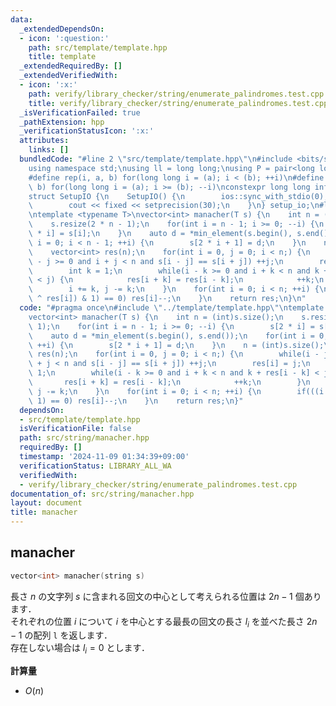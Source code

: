 ```yaml
---
data:
  _extendedDependsOn:
  - icon: ':question:'
    path: src/template/template.hpp
    title: template
  _extendedRequiredBy: []
  _extendedVerifiedWith:
  - icon: ':x:'
    path: verify/library_checker/string/enumerate_palindromes.test.cpp
    title: verify/library_checker/string/enumerate_palindromes.test.cpp
  _isVerificationFailed: true
  _pathExtension: hpp
  _verificationStatusIcon: ':x:'
  attributes:
    links: []
  bundledCode: "#line 2 \"src/template/template.hpp\"\n#include <bits/stdc++.h>\n\
    using namespace std;\nusing ll = long long;\nusing P = pair<long long, long long>;\n\
    #define rep(i, a, b) for(long long i = (a); i < (b); ++i)\n#define rrep(i, a,\
    \ b) for(long long i = (a); i >= (b); --i)\nconstexpr long long inf = 4e18;\n\
    struct SetupIO {\n    SetupIO() {\n        ios::sync_with_stdio(0);\n        cin.tie(0);\n\
    \        cout << fixed << setprecision(30);\n    }\n} setup_io;\n#line 3 \"src/string/manacher.hpp\"\
    \ntemplate <typename T>\nvector<int> manacher(T s) {\n    int n = (int)s.size();\n\
    \    s.resize(2 * n - 1);\n    for(int i = n - 1; i >= 0; --i) {\n        s[2\
    \ * i] = s[i];\n    }\n    auto d = *min_element(s.begin(), s.end());\n    for(int\
    \ i = 0; i < n - 1; ++i) {\n        s[2 * i + 1] = d;\n    }\n    n = (int)s.size();\n\
    \    vector<int> res(n);\n    for(int i = 0, j = 0; i < n;) {\n        while(i\
    \ - j >= 0 and i + j < n and s[i - j] == s[i + j]) ++j;\n        res[i] = j;\n\
    \        int k = 1;\n        while(i - k >= 0 and i + k < n and k + res[i - k]\
    \ < j) {\n            res[i + k] = res[i - k];\n            ++k;\n        }\n\
    \        i += k, j -= k;\n    }\n    for(int i = 0; i < n; ++i) {\n        if(((i\
    \ ^ res[i]) & 1) == 0) res[i]--;\n    }\n    return res;\n}\n"
  code: "#pragma once\n#include \"../template/template.hpp\"\ntemplate <typename T>\n\
    vector<int> manacher(T s) {\n    int n = (int)s.size();\n    s.resize(2 * n -\
    \ 1);\n    for(int i = n - 1; i >= 0; --i) {\n        s[2 * i] = s[i];\n    }\n\
    \    auto d = *min_element(s.begin(), s.end());\n    for(int i = 0; i < n - 1;\
    \ ++i) {\n        s[2 * i + 1] = d;\n    }\n    n = (int)s.size();\n    vector<int>\
    \ res(n);\n    for(int i = 0, j = 0; i < n;) {\n        while(i - j >= 0 and i\
    \ + j < n and s[i - j] == s[i + j]) ++j;\n        res[i] = j;\n        int k =\
    \ 1;\n        while(i - k >= 0 and i + k < n and k + res[i - k] < j) {\n     \
    \       res[i + k] = res[i - k];\n            ++k;\n        }\n        i += k,\
    \ j -= k;\n    }\n    for(int i = 0; i < n; ++i) {\n        if(((i ^ res[i]) &\
    \ 1) == 0) res[i]--;\n    }\n    return res;\n}"
  dependsOn:
  - src/template/template.hpp
  isVerificationFile: false
  path: src/string/manacher.hpp
  requiredBy: []
  timestamp: '2024-11-09 01:34:39+09:00'
  verificationStatus: LIBRARY_ALL_WA
  verifiedWith:
  - verify/library_checker/string/enumerate_palindromes.test.cpp
documentation_of: src/string/manacher.hpp
layout: document
title: manacher
---
```


## manacher

```cpp
vector<int> manacher(string s)
```

長さ $n$ の文字列 $s$ に含まれる回文の中心として考えられる位置は $2n - 1$ 個あります．<br>
それぞれの位置 $i$ について $i$ を中心とする最長の回文の長さ $l_{i}$ を並べた長さ $2n - 1$ の配列 `l` を返します．<br>
存在しない場合は $l_{i} = 0$ とします．

**計算量**

- $O(n)$